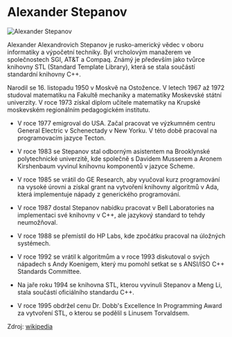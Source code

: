 # Alexander Stepanov
![Alexander Stepanov](https://upload.wikimedia.org/wikipedia/commons/1/1c/Alexander_Stepanov.jpg)

Alexander Alexandrovich Stepanov je rusko-americký vědec v oboru informatiky a výpočetní techniky. Byl vrcholovým manažerem ve společnostech SGI, AT&T a Compaq. Známý je především jako tvůrce knihovny STL (Standard Template Library), která se stala součástí standardní knihovny C++.

Narodil se 16. listopadu 1950 v Moskvě na Ostožence. V letech 1967 až 1972 studoval matematiku na Fakultě mechaniky a matematiky Moskevské státní univerzity. V roce 1973 získal diplom učitele matematiky na Krupské moskevském regionálním pedagogickém institutu.

* V roce 1977 emigroval do USA. Začal pracovat ve výzkumném centru General Electric v Schenectady v New Yorku. V této době pracoval na programovacím jazyce Tecton.

* V roce 1983 se Stepanov stal odborným asistentem na Brooklynské polytechnické univerzitě, kde společně s Davidem Musserem a Aronem Kirshenbaum vyvinul knihovnu komponentů v jazyce Scheme. 

* V roce 1985 se vrátil do GE Research, aby vyučoval kurz programování na vysoké úrovni a získal grant na vytvoření knihovny algoritmů v Ada, která implementuje nápady z generického programování.

* V roce 1987 dostal Stepanov nabídku pracovat v Bell Laboratories na implementaci své knihovny v C++, ale jazykový standard to tehdy neumožňoval.

* V roce 1988 se přemístil do HP Labs, kde zpočátku pracoval na úložných systémech. 

* V roce 1992 se vrátil k algoritmům a v roce 1993 diskutoval o svých nápadech s Andy Koenigem, který mu pomohl setkat se s ANSI/ISO C++ Standards Committee. 

* Na jaře roku 1994 se knihovna STL, kterou vyvinuli Stepanov a Meng Li, stala součástí oficiálního standardu C++. 

* V roce 1995 obdržel cenu Dr. Dobb's Excellence In Programming Award za vytvoření STL, o kterou se podělil s Linusem Torvaldsem.


Zdroj: [wikipedia](https://en.wikipedia.org/wiki/Alexander_Stepanov)
